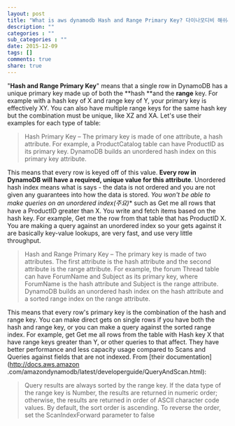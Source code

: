 ```yaml
---
layout: post
title: "What is aws dynamodb Hash and Range Primary Key? 다이나모디비 해쉬&레인지"
description: ""
categories : ""
sub_categories : ""
date: 2015-12-09
tags: []
comments: true
share: true
---
```


"**Hash and Range Primary Key**" means that a single row in DynamoDB has a
unique primary key made up of both the **hash **and the **range** key. For
example with a hash key of X and range key of Y, your primary key is
effectively XY. You can also have multiple range keys for the same hash key
but the combination must be unique, like XZ and XA. Let's use their examples
for each type of table:

  

> Hash Primary Key – The primary key is made of one attribute, a hash
attribute. For example, a ProductCatalog table can have ProductID as its
primary key. DynamoDB builds an unordered hash index on this primary key
attribute.  

This means that every row is keyed off of this value. **Every row in DynamoDB
will have a required, unique value for this attribute**. Unordered hash index
means what is says - the data is not ordered and you are not given any
guarantees into how the data is stored. **You won't be able to make queries on
an unordered index*(주요)** such as Get me all rows that have a ProductID
greater than X. You write and fetch items based on the hash key. For example,
Get me the row from that table that has ProductID X. You are making a query
against an unordered index so your gets against it are basically key-value
lookups, are very fast, and use very little throughput.

  

> Hash and Range Primary Key – The primary key is made of two attributes. The
first attribute is the hash attribute and the second attribute is the range
attribute. For example, the forum Thread table can have ForumName and Subject
as its primary key, where ForumName is the hash attribute and Subject is the
range attribute. DynamoDB builds an unordered hash index on the hash attribute
and a sorted range index on the range attribute.

This means that every row's primary key is the combination of the hash and
range key. You can make direct gets on single rows if you have both the hash
and range key, or you can make a query against the sorted range index. For
example, get Get me all rows from the table with Hash key X that have range
keys greater than Y, or other queries to that affect. They have better
performance and less capacity usage compared to Scans and Queries against
fields that are not indexed. From [their documentation](http://docs.aws.amazon
.com/amazondynamodb/latest/developerguide/QueryAndScan.html):

  

> Query results are always sorted by the range key. If the data type of the
range key is Number, the results are returned in numeric order; otherwise, the
results are returned in order of ASCII character code values. By default, the
sort order is ascending. To reverse the order, set the ScanIndexForward
parameter to false  

  

